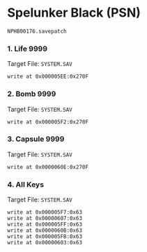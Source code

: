 #  Spelunker Black (PSN) 

`NPHB00176.savepatch`

### 1. Life 9999

Target File: `SYSTEM.SAV`

```
write at 0x000005EE:0x270F
```

### 2. Bomb 9999

Target File: `SYSTEM.SAV`

```
write at 0x000005F2:0x270F
```

### 3. Capsule 9999

Target File: `SYSTEM.SAV`

```
write at 0x0000060E:0x270F
```

### 4. All Keys

Target File: `SYSTEM.SAV`

```
write at 0x000005F7:0x63
write at 0x00000607:0x63
write at 0x000005FF:0x63
write at 0x0000060B:0x63
write at 0x000005FB:0x63
write at 0x00000603:0x63
```

